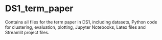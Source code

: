 # DS1_term_paper
Contains all files for the term paper in DS1, including datasets, Python code for clustering, evaluation, plotting, Jupyter Notebooks, Latex files and Streamlit project files.
